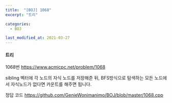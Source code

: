 ```yaml
---
title:  "[BOJ] 1068"
excerpt: "트리"

categories:
  - BOJ

last_modified_at: 2021-03-27
---
```


#### 트리

1068번 <https://www.acmicpc.net/problem/1068>

sibling 벡터에 각 노드의 자식 노드를 저장해준 뒤, BFS방식으로 탐색하는 모든 노드에서 자식노드가 없다면 카운트를 해주면 됩니다.

정답 코드 <https://github.com/GenieWonimanimo/BOJ/blob/master/1068.cpp>